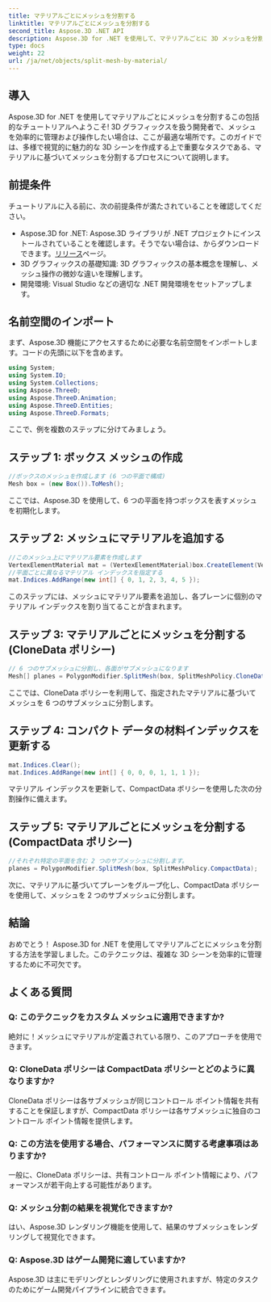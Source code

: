 ```yaml
---
title: マテリアルごとにメッシュを分割する
linktitle: マテリアルごとにメッシュを分割する
second_title: Aspose.3D .NET API
description: Aspose.3D for .NET を使用して、マテリアルごとに 3D メッシュを分割する方法を学びます。シーンの構成と効率が向上します。開発者向けのステップバイステップのガイド。
type: docs
weight: 22
url: /ja/net/objects/split-mesh-by-material/
---
```

## 導入
Aspose.3D for .NET を使用してマテリアルごとにメッシュを分割するこの包括的なチュートリアルへようこそ! 3D グラフィックスを扱う開発者で、メッシュを効率的に管理および操作したい場合は、ここが最適な場所です。このガイドでは、多様で視覚的に魅力的な 3D シーンを作成する上で重要なタスクである、マテリアルに基づいてメッシュを分割するプロセスについて説明します。
## 前提条件
チュートリアルに入る前に、次の前提条件が満たされていることを確認してください。
-  Aspose.3D for .NET: Aspose.3D ライブラリが .NET プロジェクトにインストールされていることを確認します。そうでない場合は、からダウンロードできます。[リリース](https://releases.aspose.com/3d/net/)ページ。
- 3D グラフィックスの基礎知識: 3D グラフィックスの基本概念を理解し、メッシュ操作の微妙な違いを理解します。
- 開発環境: Visual Studio などの適切な .NET 開発環境をセットアップします。
## 名前空間のインポート
まず、Aspose.3D 機能にアクセスするために必要な名前空間をインポートします。コードの先頭に以下を含めます。
```csharp
using System;
using System.IO;
using System.Collections;
using Aspose.ThreeD;
using Aspose.ThreeD.Animation;
using Aspose.ThreeD.Entities;
using Aspose.ThreeD.Formats;
```
ここで、例を複数のステップに分けてみましょう。
## ステップ 1: ボックス メッシュの作成
```csharp
//ボックスのメッシュを作成します (6 つの平面で構成)
Mesh box = (new Box()).ToMesh();
```
ここでは、Aspose.3D を使用して、6 つの平面を持つボックスを表すメッシュを初期化します。
## ステップ 2: メッシュにマテリアルを追加する
```csharp
//このメッシュ上にマテリアル要素を作成します
VertexElementMaterial mat = (VertexElementMaterial)box.CreateElement(VertexElementType.Material, MappingMode.Polygon, ReferenceMode.Index);
//平面ごとに異なるマテリアル インデックスを指定する
mat.Indices.AddRange(new int[] { 0, 1, 2, 3, 4, 5 });
```
このステップには、メッシュにマテリアル要素を追加し、各プレーンに個別のマテリアル インデックスを割り当てることが含まれます。
## ステップ 3: マテリアルごとにメッシュを分割する (CloneData ポリシー)
```csharp
// 6 つのサブメッシュに分割し、各面がサブメッシュになります
Mesh[] planes = PolygonModifier.SplitMesh(box, SplitMeshPolicy.CloneData);
```
ここでは、CloneData ポリシーを利用して、指定されたマテリアルに基づいてメッシュを 6 つのサブメッシュに分割します。
## ステップ 4: コンパクト データの材料インデックスを更新する
```csharp
mat.Indices.Clear();
mat.Indices.AddRange(new int[] { 0, 0, 0, 1, 1, 1 });
```
マテリアル インデックスを更新して、CompactData ポリシーを使用した次の分割操作に備えます。
## ステップ 5: マテリアルごとにメッシュを分割する (CompactData ポリシー)
```csharp
//それぞれ特定の平面を含む 2 つのサブメッシュに分割します。
planes = PolygonModifier.SplitMesh(box, SplitMeshPolicy.CompactData);
```
次に、マテリアルに基づいてプレーンをグループ化し、CompactData ポリシーを使用して、メッシュを 2 つのサブメッシュに分割します。
## 結論
おめでとう！ Aspose.3D for .NET を使用してマテリアルごとにメッシュを分割する方法を学習しました。このテクニックは、複雑な 3D シーンを効率的に管理するために不可欠です。
## よくある質問
### Q: このテクニックをカスタム メッシュに適用できますか?
絶対に！メッシュにマテリアルが定義されている限り、このアプローチを使用できます。
### Q: CloneData ポリシーは CompactData ポリシーとどのように異なりますか?
CloneData ポリシーは各サブメッシュが同じコントロール ポイント情報を共有することを保証しますが、CompactData ポリシーは各サブメッシュに独自のコントロール ポイント情報を提供します。
### Q: この方法を使用する場合、パフォーマンスに関する考慮事項はありますか?
一般に、CloneData ポリシーは、共有コントロール ポイント情報により、パフォーマンスが若干向上する可能性があります。
### Q: メッシュ分割の結果を視覚化できますか?
はい、Aspose.3D レンダリング機能を使用して、結果のサブメッシュをレンダリングして視覚化できます。
### Q: Aspose.3D はゲーム開発に適していますか?
Aspose.3D は主にモデリングとレンダリングに使用されますが、特定のタスクのためにゲーム開発パイプラインに統合できます。